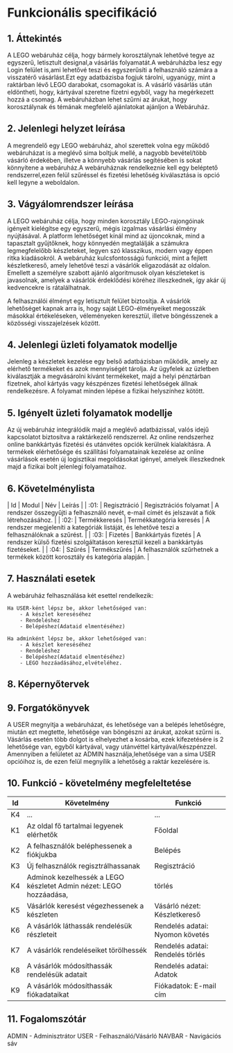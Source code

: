 # Funkcionális specifikáció

## 1. Áttekintés
A LEGO webáruház célja, hogy bármely korosztálynak lehetővé tegye az egyszerű, letisztult designal,a vásárlás folyamatát.A webáruházba lesz egy Login felület is,ami lehetővé teszi és egyszerűsíti a felhasználó számára a visszatérő vásárlást.Ezt egy adatbázisba fogjuk tárolni, ugyanúgy, mint a raktárban lévő LEGO darabokat, csomagokat is. A vásárló vásárlás után eldöntheti, hogy, kártyával szeretne fizetni egyből, vagy ha megérkezett hozzá a csomag. A webáruházban lehet szűrni az árukat, hogy korosztálynak és témának megfelelő ajánlatokat ajánljon a Webáruház.

## 2. Jelenlegi helyzet leírása
A megrendelő egy LEGO webáruház, ahol szerettek volna egy működő webáruházat is a meglévő sima boltjuk mellé, a nagyobb bevétel/több vásárló érdekében, illetve a könnyebb vásárlás segítésében is sokat könnyítene a webáruház.A webáruháznak rendelkeznie kell egy beléptető rendszerrel,ezen felül szűréssel és fizetési lehetőség kiválasztása is opció kell legyne a weboldalon.



## 3. Vágyálomrendszer leírása

A LEGO webáruház célja, hogy minden korosztály LEGO-rajongóinak igényeit kielégítse egy egyszerű, mégis izgalmas vásárlási élmény nyújtásával. A platform lehetőséget kínál mind az újoncoknak, mind a tapasztalt gyűjtőknek, hogy könnyedén megtalálják a számukra legmegfelelőbb készleteket, legyen szó klasszikus, modern vagy éppen ritka kiadásokról. A webáruház kulcsfontosságú funkciói, mint a fejlett készletkereső, amely lehetővé teszi a vásárlók eligazodását az oldalon. Emellett a személyre szabott ajánló algoritmusok olyan készleteket is javasolnak, amelyek a vásárlók érdeklődési köréhez illeszkednek, így akár új kedvencekre is rátalálhatnak.

A felhasználói élményt egy letisztult felület biztosítja. A vásárlók lehetőséget kapnak arra is, hogy saját LEGO-élményeiket megosszák másokkal értékeléseken, véleményeken keresztül, illetve böngésszenek a közösségi visszajelzések között.

## 4. Jelenlegi üzleti folyamatok modellje

Jelenleg a készletek kezelése egy belső adatbázisban működik, amely az elérhető termékeket és azok mennyiségét tárolja. Az ügyfelek az üzletben kiválasztják a megvásárolni kívánt termékeket, majd a helyi pénztárban fizetnek, ahol kártyás vagy készpénzes fizetési lehetőségek állnak rendelkezésre. A folyamat minden lépése a fizikai helyszínhez kötött.

## 5. Igényelt üzleti folyamatok modellje

Az új webáruház integrálódik majd a meglévő adatbázissal, valós idejű kapcsolatot biztosítva a raktárkezelő rendszerrel. Az online rendszerhez online bankkártyás fizetési és utánvétes opciók kerülnek kialakításra. A termékek elérhetősége és szállítási folyamatainak kezelése az online vásárlások esetén új logisztikai megoldásokat igényel, amelyek illeszkednek majd a fizikai bolt jelenlegi folyamataihoz. 

## 6. Követelménylista

| Id | Modul | Név | Leírás |
| :01: | Regisztráció | Regisztrációs folyamat | A rendszer összegyűjti a felhasználó nevét, e-mail címét és jelszavát a fiók létrehozásához. |
| :02: | Termékkeresés | Termékkategória keresés | A rendszer megjeleníti a kategóriák listáját, és lehetővé teszi a felhasználóknak a szűrést. |
| :03: | Fizetés | Bankkártyás fizetés | A rendszer külső fizetési szolgáltatáson keresztül kezeli a bankkártyás fizetéseket. |
| :04: | Szűrés | Termékszűrés | A felhasználók szűrhetnek a termékek között korosztály és kategória alapján. |

## 7. Használati esetek
A webáruház felhasználása két esettel rendelkezik:

    Ha USER-ként lépsz be, akkor lehetőséged van:
        - A készlet kereséséhez
        - Rendeléshez
        - Belépéshez(Adataid elmentéséhez)
    
    Ha adminként lépsz be, akkor lehetőséged van:
        - A készlet kereséséhez
        - Rendeléshez
        - Belépéshez(Adataid elmentéséhez)
        - LEGO hozzáadásához,elvételéhez.

## 8. Képernyőtervek

## 9. Forgatókönyvek
A USER megnyitja a webáruházat, és lehetősége van a belépés lehetőségre, miután ezt megtette, lehetősége van böngészni az árukat, azokat szűrni is. Vásárlás esetén több dolgot is elhelyezhet a kosárba, ezek kifezetésére is 2 lehetősége van, egyből kártyával, vagy utánvéttel kártyával/készpénzzel.
Amennyiben a felületet az ADMIN használja,lehetősége van a sima USER opcióihoz is, de ezen felül megnyílik a lehetőség a raktár kezelésére is. 
## 10. Funkció - követelmény megfeleltetése

| Id | Követelmény | Funkció |
| :---: | --- | --- |
| K4 | ... | ... |
|K1 | Az oldal fő tartalmai legyenek elérhetők | Főoldal
|K2 | A felhasználók beléphessenek a fiókjukba | Belépés
|K3 | Új felhasználók regisztrálhassanak | Regisztráció
|K4 | Adminok kezelhessék a LEGO készletet	Admin nézet: LEGO hozzáadása, | törlés
|K5 | Vásárlók keresést végezhessenek a készleten | Vásárló nézet: Készletkereső
|K6 | A vásárlók láthassák rendelésük részleteit | Rendelés adatai: Nyomon követés
|K7 | A vásárlók rendeléseiket törölhessék | Rendelés adatai: Rendelés törlés
|K8 | A vásárlók módosíthassák rendelésük adatait | Rendelés adatai: Adatok |módosítása
|K9 | A vásárlók módosíthassák fiókadataikat | Fiókadatok: E-mail cím |módosítás, Jelszó módosítás, Profilkép módosítás/feltöltés

## 11. Fogalomszótár
ADMIN   -    Adminisztrátor
USER    -    Felhasználó/Vásárló
NAVBAR  -    Navigációs sáv
